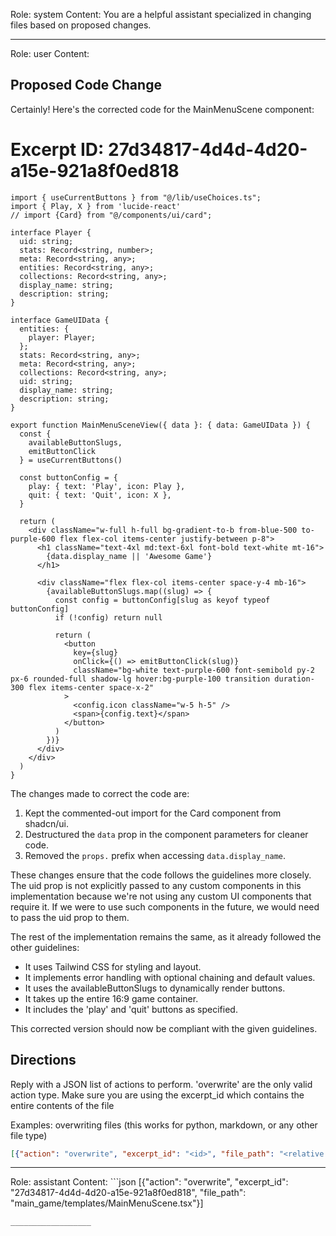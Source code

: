 Role: system
Content: You are a helpful assistant specialized in changing files based on proposed changes.
__________________
Role: user
Content: 
## Proposed Code Change
Certainly! Here's the corrected code for the MainMenuScene component:

# Excerpt ID: 27d34817-4d4d-4d20-a15e-921a8f0ed818
```tsx main_game/templates/MainMenuScene.tsx
import { useCurrentButtons } from "@/lib/useChoices.ts";
import { Play, X } from 'lucide-react'
// import {Card} from "@/components/ui/card";

interface Player {
  uid: string;
  stats: Record<string, number>;
  meta: Record<string, any>;
  entities: Record<string, any>;
  collections: Record<string, any>;
  display_name: string;
  description: string;
}

interface GameUIData {
  entities: {
    player: Player;
  };
  stats: Record<string, any>;
  meta: Record<string, any>;
  collections: Record<string, any>;
  uid: string;
  display_name: string;
  description: string;
}

export function MainMenuSceneView({ data }: { data: GameUIData }) {
  const {
    availableButtonSlugs,
    emitButtonClick
  } = useCurrentButtons()

  const buttonConfig = {
    play: { text: 'Play', icon: Play },
    quit: { text: 'Quit', icon: X },
  }

  return (
    <div className="w-full h-full bg-gradient-to-b from-blue-500 to-purple-600 flex flex-col items-center justify-between p-8">
      <h1 className="text-4xl md:text-6xl font-bold text-white mt-16">
        {data.display_name || 'Awesome Game'}
      </h1>
      
      <div className="flex flex-col items-center space-y-4 mb-16">
        {availableButtonSlugs.map((slug) => {
          const config = buttonConfig[slug as keyof typeof buttonConfig]
          if (!config) return null
          
          return (
            <button
              key={slug}
              onClick={() => emitButtonClick(slug)}
              className="bg-white text-purple-600 font-semibold py-2 px-6 rounded-full shadow-lg hover:bg-purple-100 transition duration-300 flex items-center space-x-2"
            >
              <config.icon className="w-5 h-5" />
              <span>{config.text}</span>
            </button>
          )
        })}
      </div>
    </div>
  )
}
```

The changes made to correct the code are:

1. Kept the commented-out import for the Card component from shadcn/ui.
2. Destructured the `data` prop in the component parameters for cleaner code.
3. Removed the `props.` prefix when accessing `data.display_name`.

These changes ensure that the code follows the guidelines more closely. The uid prop is not explicitly passed to any custom components in this implementation because we're not using any custom UI components that require it. If we were to use such components in the future, we would need to pass the uid prop to them.

The rest of the implementation remains the same, as it already followed the other guidelines:
- It uses Tailwind CSS for styling and layout.
- It implements error handling with optional chaining and default values.
- It uses the availableButtonSlugs to dynamically render buttons.
- It takes up the entire 16:9 game container.
- It includes the 'play' and 'quit' buttons as specified.

This corrected version should now be compliant with the given guidelines.

## Directions
Reply with a JSON list of actions to perform. 'overwrite' are the only valid action type. 
Make sure you are using the excerpt_id which contains the entire contents of the file

Examples:
overwriting files (this works for python, markdown, or any other file type)
```json output_example1
[{"action": "overwrite", "excerpt_id": "<id>", "file_path": "<relative file path>"}]
```

__________________
Role: assistant
Content: ```json
[{"action": "overwrite", "excerpt_id": "27d34817-4d4d-4d20-a15e-921a8f0ed818", "file_path": "main_game/templates/MainMenuScene.tsx"}]
```
__________________
